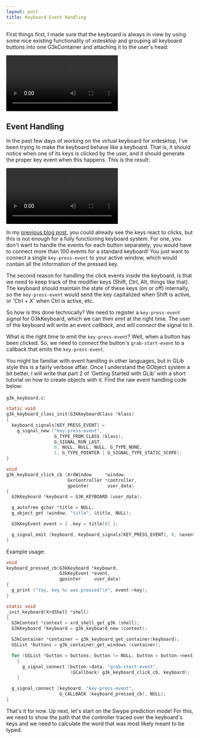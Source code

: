 ```yaml
---
layout: post
title: Keyboard Event Handling
---
```


First things first, I made sure that the keyboard is always in view by using
some nice existing functionality of xrdesktop and grouping all keyboard buttons
into one G3kContainer and attaching it to the user's head:

<video src="/assets/2021/06-27-keyboard-attachment.webm" autoplay loop></video>

## Event Handling

In the past few days of working on the virtual keyboard for xrdesktop, I've been
trying to make the keyboard behave like a keyboard. That is, it should notice
when one of its keys is clicked by the user, and it should generate the proper
key event when this happens. This is the result:

<video src="/assets/2021/06-27-keyboard-events.webm" autoplay loop></video>

In my [previous blog post](/2021/06/14/introduction-to-xrdesktop.html), you
could already see the keys react to clicks, but this is not enough for a fully
functioning keyboard system. For one, you don't want to handle the events for
each button separately; you would have to connect more than 100 events for a
standard keyboard! You just want to connect a single `key-press-event` to your
active window, which would contain all the information of the pressed key.

The second reason for handling the click events inside the keyboard, is that we
need to keep track of the modifier keys (Shift, Ctrl, Alt, things like that).
The keyboard should maintain the state of these keys (on or off) internally, so
the `key-press-event` would send the key capitalized when Shift is active, or
'Ctrl + X' when Ctrl is active, etc.

So how is this done technically? We need to register a `key-press-event`
*signal* for G3kKeyboard, which we can then *emit* at the right time. The user
of the keyboard will write an event *callback*, and will *connect* the signal
to it.

What is the right time to emit the `key-press-event`? Well, when a button has
been clicked. So, we need to *connect* the button's `grab-start-event` to a
callback that emits the `key-press-event`.

You might be familiar with event handling in other languages, but in GLib style
this is a fairly verbose affair. Once I understand the GObject system a bit
better, I will write that part 2 of 'Getting Started with GLib' with a short
tutorial on how to create objects with it. Find the raw event handling code
below:

`g3k_keyboard.c`:
```c
static void
g3k_keyboard_class_init(G3kKeyboardClass *klass)
{
  keyboard_signals[KEY_PRESS_EVENT] =
    g_signal_new ("key-press-event",
                  G_TYPE_FROM_CLASS (klass),
                  G_SIGNAL_RUN_LAST,
                  0, NULL, NULL, NULL, G_TYPE_NONE,
                  1, G_TYPE_POINTER | G_SIGNAL_TYPE_STATIC_SCOPE);
}

void
g3k_keyboard_click_cb (XrdWindow     *window,
                       GxrController *controller,
                       gpointer       user_data)
{
  G3kKeyboard *keyboard = G3K_KEYBOARD (user_data);

  g_autofree gchar *title = NULL;
  g_object_get (window, "title", &title, NULL);

  G3kKeyEvent event = { .key = title[0] };

  g_signal_emit (keyboard, keyboard_signals[KEY_PRESS_EVENT], 0, &event);
}
```

Example usage:

```c
void
keyboard_pressed_cb(G3kKeyboard *keyboard,
                    G3kKeyEvent *event,
                    gpointer     user_data)
{
  g_print ("Yay, key %c was pressed!\n", event->key);
}

static void
_init_keyboard(XrdShell *shell)
{
  G3kContext *context = xrd_shell_get_g3k (shell);
  G3kKeyboard *keyboard = g3k_keyboard_new (context);

  G3kContainer *container = g3k_keyboard_get_container(keyboard);
  GSList *buttons = g3k_container_get_windows (container);

  for (GSList *button = buttons; button != NULL; button = button->next)
    {
      g_signal_connect (button->data, "grab-start-event",
                        (GCallback) g3k_keyboard_click_cb, keyboard);
    }

  g_signal_connect (keyboard, "key-press-event",
                    G_CALLBACK (keyboard_pressed_cb), NULL);
}
```

That's it for now. Up next, let's start on the Swype prediction mode! For this,
we need to show the path that the controller traced over the keyboard's keys and
we need to calculate the word that was most likely meant to be typed.


